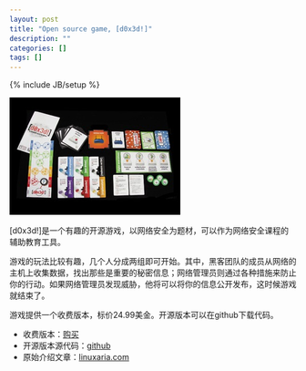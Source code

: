```yaml
---
layout: post
title: "Open source game, [d0x3d!]"
description: ""
categories: []
tags: []
---
```

{% include JB/setup %}

![](/images/public/OSDC_Life_opengame-d0x3d-mini.jpg)

[d0x3d!]是一个有趣的开源游戏，以网络安全为题材，可以作为网络安全课程的辅助教育工具。

游戏的玩法比较有趣，几个人分成两组即可开始。其中，黑客团队的成员从网络的主机上收集数据，找出那些是重要的秘密信息；网络管理员则通过各种措施来防止你的行动。如果网络管理员发现威胁，他将可以将你的信息公开发布，这时候游戏就结束了。

游戏提供一个收费版本，标价24.99美金。开源版本可以在github下载代码。

*    收费版本：[购买](https://www.thegamecrafter.com/games/-d0x3d-)
*    开源版本源代码：[github](https://github.com/TableTopSecurity/d0x3d-the-game)
*    原始介绍文章：[linuxaria.com](http://linuxaria.com/recensioni/an-open-source-board-game-about-network-security-d0x3d?lang=en)
